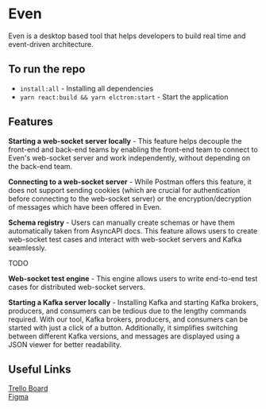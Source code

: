 # Even
Even is a desktop based tool that helps developers to build real time and  event-driven architecture.  

## To run the repo  
- ```install:all``` - Installing all dependencies
- ```yarn react:build && yarn elctron:start```  - Start the application  
  
## Features

**Starting a web-socket server locally** - This feature helps decouple the front-end and back-end teams by enabling the front-end team to connect to Even's web-socket server and work independently, without depending on the back-end team.  

**Connecting to a web-socket server** - While Postman offers this feature, it does not support sending cookies (which are crucial for authentication before connecting to the web-socket server) or the encryption/decryption of messages which have been offered in Even.  

**Schema registry** - Users can manually create schemas or have them automatically taken from AsyncAPI docs. This feature allows users to create web-socket test cases and interact with web-socket servers and Kafka seamlessly.  

TODO  

**Web-socket test engine** - This engine allows users to write end-to-end test cases for distributed web-socket servers.  
 
**Starting a Kafka server locally** - Installing Kafka and starting Kafka brokers, producers, and consumers can be tedious due to the lengthy commands required. With our tool, Kafka brokers, producers, and consumers can be started with just a click of a button. Additionally, it simplifies switching between different Kafka versions, and messages are displayed using a JSON viewer for better readability.  

## Useful Links
[Trello Board](https://trello.com/b/i6J4c5zB/even)   
[Figma](https://www.figma.com/design/5LBrVUPwEm1FduKn8iqoEf/Untitled?node-id=0-1&t=j4sfY7di62836dZ0-1)  

